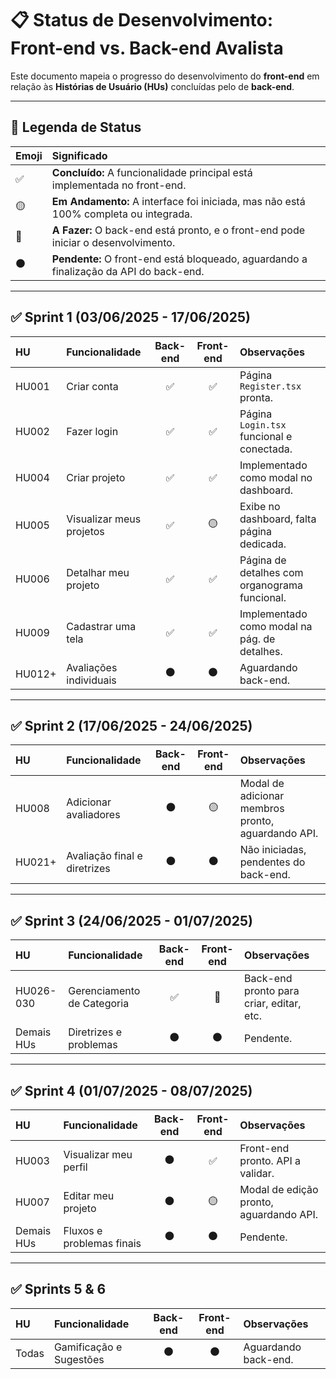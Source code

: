# 📋 Status de Desenvolvimento: Front-end vs. Back-end Avalista

Este documento mapeia o progresso do desenvolvimento do **front-end** em relação às **Histórias de Usuário (HUs)** concluídas pelo de **back-end**.

---

## 🧭 Legenda de Status

| Emoji | Significado |
| :--- | :--- |
| ✅ | **Concluído:** A funcionalidade principal está implementada no front-end. |
| 🟡 | **Em Andamento:** A interface foi iniciada, mas não está 100% completa ou integrada. |
| 🔵 | **A Fazer:** O back-end está pronto, e o front-end pode iniciar o desenvolvimento. |
| ⚫️ | **Pendente:** O front-end está bloqueado, aguardando a finalização da API do back-end. |

---

## ✅ Sprint 1 (03/06/2025 - 17/06/2025)

| HU | Funcionalidade | Back-end | Front-end | Observações |
| :--- | :--- | :---: | :---: | :--- |
| HU001 | Criar conta | ✅ | ✅ | Página `Register.tsx` pronta. |
| HU002 | Fazer login | ✅ | ✅ | Página `Login.tsx` funcional e conectada. |
| HU004 | Criar projeto | ✅ | ✅ | Implementado como modal no dashboard. |
| HU005 | Visualizar meus projetos | ✅ | 🟡 | Exibe no dashboard, falta página dedicada. |
| HU006 | Detalhar meu projeto | ✅ | ✅ | Página de detalhes com organograma funcional. |
| HU009 | Cadastrar uma tela | ✅ | ✅ | Implementado como modal na pág. de detalhes. |
| HU012+| Avaliações individuais | ⚫️ | ⚫️ | Aguardando back-end. |

---

## ✅ Sprint 2 (17/06/2025 - 24/06/2025)

| HU | Funcionalidade | Back-end | Front-end | Observações |
| :--- | :--- | :---: | :---: | :--- |
| HU008 | Adicionar avaliadores | ⚫️ | 🟡 | Modal de adicionar membros pronto, aguardando API. |
| HU021+| Avaliação final e diretrizes | ⚫️ | ⚫️ | Não iniciadas, pendentes do back-end. |


---

## ✅ Sprint 3 (24/06/2025 - 01/07/2025)

| HU | Funcionalidade | Back-end | Front-end | Observações |
| :--- | :--- | :---: | :---: | :--- |
| HU026-030| Gerenciamento de Categoria | ✅ | 🔵 | Back-end pronto para criar, editar, etc. |
| Demais HUs | Diretrizes e problemas | ⚫️ | ⚫️ | Pendente. |

---

## ✅ Sprint 4 (01/07/2025 - 08/07/2025)

| HU | Funcionalidade | Back-end | Front-end | Observações |
| :--- | :--- | :---: | :---: | :--- |
| HU003 | Visualizar meu perfil | ⚫️ | ✅ | Front-end pronto. API a validar. |
| HU007 | Editar meu projeto | ⚫️ | 🟡 | Modal de edição pronto, aguardando API. |
| Demais HUs | Fluxos e problemas finais | ⚫️ | ⚫️ | Pendente. |

---

## ✅ Sprints 5 & 6

| HU | Funcionalidade | Back-end | Front-end | Observações |
| :--- | :--- | :---: | :---: | :--- |
| Todas | Gamificação e Sugestões | ⚫️ | ⚫️ | Aguardando back-end. |
